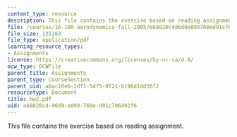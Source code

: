 ```yaml
---
content_type: resource
description: This file contains the exercise based on reading assignment.
file: /courses/16-100-aerodynamics-fall-2005/e68820c496d9e099760ed91c706d02f6_hw2.pdf
file_size: 135163
file_type: application/pdf
learning_resource_types:
- Assignments
license: https://creativecommons.org/licenses/by-nc-sa/4.0/
ocw_type: OCWFile
parent_title: Assignments
parent_type: CourseSection
parent_uid: a6ac16e6-2df1-54f5-8f21-b196d1dd36f2
resourcetype: Document
title: hw2.pdf
uid: e68820c4-96d9-e099-760e-d91c706d02f6
---
```

This file contains the exercise based on reading assignment.
